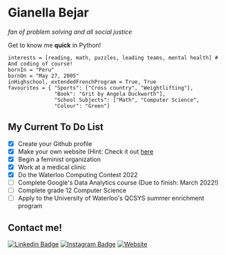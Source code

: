 # Gianella Bejar 
_fan of problem solving and all social justice_

Get to know me **quick** in Python!
```
interests = [reading, math, puzzles, leading teams, mental health] # And coding of course!
bornIn = "Peru"
bornOn = "May 27, 2005"
inHighschool, extendedFrenchProgram = True, True 
favourites = { "Sports": ["Cross country", "Weightlifting"],
               "Book": "Grit by Angela Duckworth"],
               "School Subjects": ["Math", "Computer Science",
               "Colour": "Green"]
```
## My Current To Do List
- [x] Create your Github profile
- [x] Make your own website (Hint: Check it out [here](https://gianellabejar-af4ae.web.app)
- [x] Begin a feminist organization
- [x] Work at a medical clinic
- [x] Do the Waterloo Computing Contest 2022
- [ ] Complete Google's Data Analytics course (Due to finish: March 2022!)
- [ ] Complete grade 12 Computer Science
- [ ] Apply to the University of Waterloo's QCSYS summer enrichment program

## Contact me!
[![Linkedin Badge](https://img.shields.io/badge/-LinkedIn-blue?style=flat&logo=Linkedin&logoColor=white&link=https://www.linkedin.com/in/gianella-bejar-3841bb220/)](https://www.linkedin.com/in/gianella-bejar-3841bb220/)  [![Instagram Badge](https://img.shields.io/badge/-Instagram-3EB489?style=flat&labelColor=3EB489&logo=Instagram&logoColor=white&link=https://www.instagram.com/gianella.bejar/)](https://www.instagram.com/gianella.bejar/) [![Website](https://img.shields.io/website?color=green&down_color=green&down_message=offline&logoColor=green&up_color=green&up_message=online&url=https%3A%2F%2Fgianellabejar-af4ae.web.app)](https://gianellabejar-af4ae.web.app)
